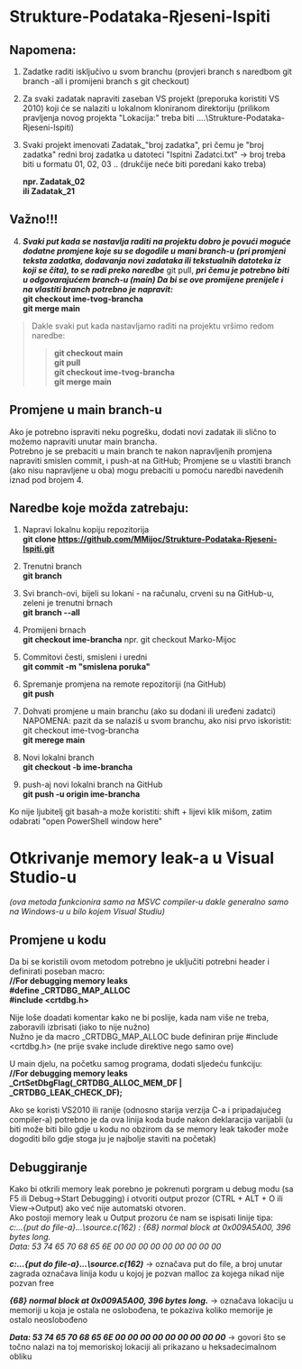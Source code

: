# Strukture-Podataka-Rjeseni-Ispiti

## Napomena:
1. Zadatke raditi isključivo u svom branchu (provjeri branch s naredbom git branch -all i promijeni branch s git checkout)
2. Za svaki zadatak napraviti zaseban VS projekt (preporuka koristiti VS 2010) koji će se nalaziti u lokalnom kloniranom direktoriju (prilikom pravljenja novog projekta "Lokacija:" treba biti ....\Strukture-Podataka-Rjeseni-Ispiti\)
3. Svaki projekt imenovati Zadatak_"broj zadatka", pri čemu je "broj zadatka" redni broj zadatka u datoteci "Ispitni Zadatci.txt" -> broj treba biti u formatu 01, 02, 03 .. (drukčije neće biti poredani kako treba)

	 **npr. Zadatak_02**  
	 **ili Zadatak_21**  

## Važno!!!
4. ***Svaki put kada se nastavlja raditi na projektu dobro je povući moguće dodatne promjene koje su se dogodile u mani branch-u (pri promjeni teksta zadatka, dodavanja novi zadataka ili tekstualnih datoteka iz koji se čita), to se radi preko naredbe*** git pull, ***pri čemu je potrebno biti u odgovarajućem branch-u (main)  Da bi se ove promijene prenijele i na vlastiti branch potrebno je napravit:***  
	**git checkout ime-tvog-brancha**  
	 **git merge main**  
	 
>Dakle svaki put kada nastavljamo raditi na projektu vršimo redom naredbe:  
>>**git checkout main**  
>>**git pull**  
>>**git checkout ime-tvog-brancha**  
>>**git merge main** 


## Promjene u main branch-u
Ako je potrebno ispraviti neku pogrešku, dodati novi zadatak ili slično to možemo napraviti unutar main brancha.  
Potrebno je se prebaciti u main branch te nakon napravljenih promjena napraviti smislen commit, i push-at na GitHub;
Promjene se u vlastiti branch (ako nisu napravljene u oba) mogu prebaciti u pomoću naredbi navedenih iznad pod brojem 4.

## Naredbe koje možda zatrebaju:

1. Napravi lokalnu kopiju repozitorija  
**git clone https://github.com/MMijoc/Strukture-Podataka-Rjeseni-Ispiti.git**

2. Trenutni branch  
**git branch**

3. Svi branch-ovi, bijeli su lokani - na računalu, crveni su na GitHub-u, zeleni je trenutni brnach  
**git branch --all**

4. Promijeni brnach  
**git checkout ime-brancha**
npr. git checkout Marko-Mijoc

5. Commitovi česti, smisleni i uredni  
 **git commit -m "smislena poruka"**

6. Spremanje promjena na remote repozitoriji (na GitHub)  
**git push**

7. Dohvati promjene u main branchu (ako su dodani ili uređeni zadatci)
NAPOMENA: pazit da se nalaziš u svom branchu, ako nisi prvo iskoristit: git checkout ime-tvog-brancha  
 **git merege main**

8. Novi lokalni branch  
 **git checkout -b ime-brancha**
 
9. push-aj novi lokalni branch na GitHub  
 **git push -u origin ime-brancha**


Ko nije ljubitelj git basah-a može koristiti: shift + lijevi klik mišom, zatim odabrati "open PowerShell window here"




# Otkrivanje memory leak-a u Visual Studio-u
*(ova metoda funkcionira samo na MSVC compiler-u dakle generalno samo na Windows-u u bilo kojem Visual Studiu)*  
## Promjene u kodu
Da bi se koristili ovom metodom potrebno je uključiti potrebni header i definirati poseban macro:  
	  **//For debugging memory leaks**  
	  **#define _CRTDBG_MAP_ALLOC**  
	  **#include <crtdbg.h>**
	
Nije loše doadati komentar kako ne bi poslije, kada nam više ne treba, zaboravili izbrisati (iako to nije nužno)  
Nužno je da macro _CRTDBG_MAP_ALLOC bude definiran prije #include <crtdbg.h> (ne prije svake include direktive nego samo ove)  

U main djelu, na početku samog programa, dodati sljedeću funkciju:  
	  **//For debugging memory leaks**  
	  **_CrtSetDbgFlag(_CRTDBG_ALLOC_MEM_DF | _CRTDBG_LEAK_CHECK_DF);**  

Ako se koristi VS2010 ili ranije (odnosno starija verzija C-a i pripadajućeg compiler-a) potrebno je da ova linija koda bude nakon deklaracija varijabli (u biti može biti bilo gdje u kodu no obzirom da se memory leak također može dogoditi bilo gdje stoga ju je najbolje staviti na početak)  

## Debuggiranje
Kako bi otkrili memory leak porebno je pokrenuti porgram u debug modu (sa F5 ili Debug->Start Debugging) i otvoriti output prozor (CTRL + ALT + O ili View->Output) ako već nije automatski otvoren.  
Ako postoji memory leak u Output prozoru će nam se ispisati linije tipa:  
*c:\...{put do file-a}...\source.c(162) : {68} normal block at 0x009A5A00, 396 bytes long.*  
 *Data: <Stephen         > 53 74 65 70 68 65 6E 00 00 00 00 00 00 00 00 00*
	  
***c:\...{put do file-a}...\source.c(162)*** -> označava put do file, a broj unutar zagrada označava linija kodu u kojoj je pozvan malloc za kojega nikad nije pozvan free  

***{68} normal block at 0x009A5A00, 396 bytes long.*** -> označava lokaciju u memoriji u koja je ostala ne oslobođena, te pokaziva koliko memorije je ostalo neoslobođeno  

***Data: <Stephen         > 53 74 65 70 68 65 6E 00 00 00 00 00 00 00 00 00*** -> govori što se točno nalazi na toj memoriskoj lokaciji ali prikazano u heksadecimalnom obliku  
	

